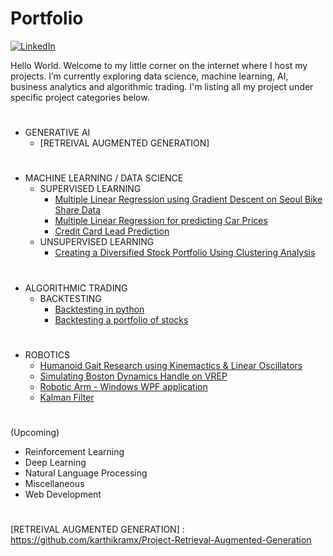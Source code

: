 # Portfolio 
[![LinkedIn][linkedin-shield]][linkedin-url]
 
Hello World. Welcome to my little corner on the internet where I host my projects. I’m currently exploring data science, machine learning, AI, business analytics and algorithmic trading. I'm listing all my project under specific project categories below.

# 
- GENERATIVE AI
  - [RETREIVAL AUGMENTED GENERATION] 

#
- MACHINE LEARNING / DATA SCIENCE
  - SUPERVISED LEARNING
    - [Multiple Linear Regression using Gradient Descent on Seoul Bike Share Data][MLR on Seol Bike Share Data] 
    - [Multiple Linear Regression for predicting Car Prices][MLR for predicting car Prices]
    - [Credit Card Lead Prediction][Credit Card Lead Prediction]
  - UNSUPERVISED LEARNING
    - [Creating a Diversified Stock Portfolio Using Clustering Analysis][Stock portfolio Clusterign Analysis]
#
- ALGORITHMIC TRADING
  - BACKTESTING
    - [Backtesting in python][Backtesting in python]
    - [Backtesting a portfolio of stocks][Backtesting portfolio of stocks]
#   
- ROBOTICS   
  - [Humanoid Gait Research using Kinemactics & Linear Oscillators][Humanoid-Gait-Design]
  - [Simulating Boston Dynamics Handle on VREP][Handle-VREP]
  - [Robotic Arm - Windows WPF application][RA - Windows App]
  - [Kalman Filter][Kalman-Filter]
 
#
(Upcoming)
- Reinforcement Learning
- Deep Learning
- Natural Language Processing
- Miscellaneous
- Web Development  
#

[linkedin-shield]: https://img.shields.io/badge/-LinkedIn-black.svg?style=for-the-badge&logo=linkedin&colorB=555
[linkedin-url]: https://www.linkedin.com/in/karthikramx/
[MLR on Seol Bike Share Data]: https://github.com/karthikramx/Multiple-Linear-Regression-using-Gradient-Descent-on-Seoul-Bike-Share-Demand-Data-Set
[Credit Card Lead Prediction]: https://github.com/karthikramx/Credit-Card-Lead-Prediction
[Stock portfolio Clusterign Analysis]: https://github.com/karthikramx/Diversified-Stock-Portfolio-Using-Clustering-Analysis
[Humanoid-Gait-Design]: https://github.com/karthikramx/Humanoid-Bipedal-Gait-Design
[Kalman-Filter]: https://github.com/karthikramx/Kalman-Filter-Example
[Backtesting portfolio of stocks]: https://github.com/karthikramx/Algorithmic-Trading-Backtesting-Portfolio-of-Stocks-Python
[Backtesting in python]: https://github.com/karthikramx/Algorithmic-Trading-Backtesting-in-python
[RA - Windows App]: https://github.com/karthikramx/Robotic-Arm-Windows-GUI-App
[Handle-VREP]: https://github.com/karthikramx/Handle-VREP-Python
[MLR for predicting car Prices]: https://github.com/karthikramx/Multiple-Linear-Regression-for-Predicting-Car-Prices
[RETREIVAL AUGMENTED GENERATION] : https://github.com/karthikramx/Project-Retrieval-Augmented-Generation
